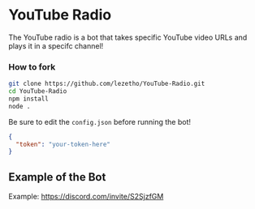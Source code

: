 # YouTube Radio

The YouTube radio is a bot that takes specific YouTube video URLs and plays it in a specifc channel!

### How to fork
```bash
git clone https://github.com/lezetho/YouTube-Radio.git
cd YouTube-Radio
npm install
node .
```
Be sure to edit the `config.json` before running the bot!

```json
{
  "token": "your-token-here"
}
```


## Example of the Bot
Example: https://discord.com/invite/S2SjzfGM
